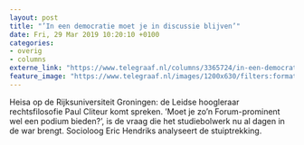 ```yaml
---
layout: post
title: "’In een democratie moet je in discussie blijven’"
date: Fri, 29 Mar 2019 10:20:10 +0100
categories: 
- overig 
- columns 
externe_link: "https://www.telegraaf.nl/columns/3365724/in-een-democratie-moet-je-in-discussie-blijven"
feature_image: "https://www.telegraaf.nl/images/1200x630/filters:format(jpeg):quality(80)/cdn-kiosk-api.telegraaf.nl/ef1c840a-5228-11e9-9b5b-02c309bc01c1.jpg"
---
```


<p class="intro">Heisa op de Rijksuniversiteit Groningen: de Leidse hoogleraar rechtsfilosofie Paul Cliteur komt spreken. ’Moet je zo’n Forum-prominent wel een podium bieden?’, is de vraag die het studiebolwerk nu al dagen in de war brengt. Socioloog Eric Hendriks analyseert de stuiptrekking.</p>
